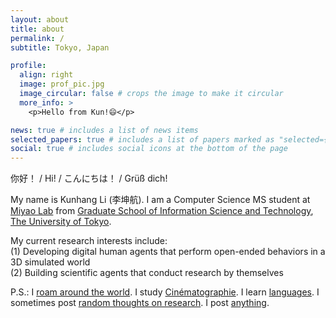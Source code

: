 ```yaml
---
layout: about
title: about
permalink: /
subtitle: Tokyo, Japan

profile:
  align: right
  image: prof_pic.jpg
  image_circular: false # crops the image to make it circular
  more_info: >
    <p>Hello from Kun!😄</p>

news: true # includes a list of news items
selected_papers: true # includes a list of papers marked as "selected={true}"
social: true # includes social icons at the bottom of the page
---
```


你好！ / Hi! / こんにちは！ / Grüß dich!

My name is Kunhang Li (李坤航). I am a Computer Science MS student at [Miyao Lab](https://mynlp.is.s.u-tokyo.ac.jp/en/index) from [Graduate School of Information Science and Technology](https://www.i.u-tokyo.ac.jp/index_e.shtml), [The University of Tokyo](https://www.u-tokyo.ac.jp/ja/index.html).

My current research interests include:<br>
(1) Developing digital human agents that perform open-ended behaviors in a 3D simulated world<br>
(2) Building scientific agents that conduct research by themselves

P.S.: I [roam around the world](https://kunhangl.github.io/blog/travel.html). I study [Cinématographie](https://kunhangl.github.io/blog/films.html). I learn [languages](https://kunhangl.github.io/cv/#languages-1). I sometimes post [random thoughts on research](https://kunhangl.github.io/blog/research.html). I post [anything](https://kunhangl.github.io/blog/misc.html).